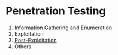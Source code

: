 # Penetration Testing

1. Information Gathering and Enumeration
2. Exploitation
3. [Post-Exploitation](/Post+Exploitation/README.md)
4. Others
